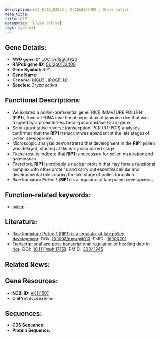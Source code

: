 ```yaml
---
description: LOC_Os12g03822 ; Os12g0132400 ; Oryza sativa
meta_title:
title: RIP1
categories: [Oryza sativa]
tags: [pollen]
---
```


## Gene Details:
- **MSU gene ID:** [LOC_Os12g03822](http://rice.uga.edu/cgi-bin/ORF_infopage.cgi?orf=LOC_Os12g03822)  
- **RAPdb gene ID:** [Os12g0132400](https://rapdb.dna.affrc.go.jp/locus/?name=Os12g0132400)  
- **Gene Symbol:** RIP1
- **Gene Name:**
- **Genome:**  [MSU7](http://rice.uga.edu/)&nbsp;,&nbsp;[IRGSP-1.0](https://rapdb.dna.affrc.go.jp/download/irgsp1.html)
- **Species:** *Oryza sativa*

## Functional Descriptions:
   - We isolated a pollen-preferential gene, RICE IMMATURE POLLEN 1 (**RIP1**), from a T-DNA insertional population of japonica rice that was trapped by a promoterless beta-glucuronidase (GUS) gene.
   - Semi-quantitative reverse transcription-PCR (RT-PCR) analyses confirmed that the **RIP1** transcript was abundant at the late stages of pollen development.
   - Microscopic analysis demonstrated that development in the **RIP1** pollen was delayed, starting at the early vacuolated stage.
   - These results indicate that **RIP1** is necessary for pollen maturation and germination.
   - Therefore, **RIP1** is probably a nuclear protein that may form a functional complex with other proteins and carry out essential cellular and developmental roles during the late stage of pollen formation.
   - Rice Immature Pollen 1 (**RIP1**) is a regulator of late pollen development.

## Function-related keywords:
   - [pollen](/tags/pollen/)

## Literature:
   - [Rice Immature Pollen 1 (RIP1) is a regulator of late pollen development](https://www.doi.org/10.1093/pcp/pcl013)&nbsp;&nbsp;DOI:&nbsp;&nbsp;[10.1093/pcp/pcl013](https://www.doi.org/10.1093/pcp/pcl013)&nbsp;&nbsp;PMID:&nbsp;&nbsp;[16990291](https://pubmed.ncbi.nlm.nih.gov/16990291/)
   - [Transcriptional and post-transcriptional regulation of heading date in rice](https://www.doi.org/10.1111/nph.17158)&nbsp;&nbsp;DOI:&nbsp;&nbsp;[10.1111/nph.17158](https://www.doi.org/10.1111/nph.17158)&nbsp;&nbsp;PMID:&nbsp;&nbsp;[33341945](https://pubmed.ncbi.nlm.nih.gov/33341945/)

## Related News:

## Gene Resources:
- **NCBI ID:**  [AK111507](http://www.ncbi.nlm.nih.gov/nuccore/AK111507)
- **UniProt accessions:** [](https://www.uniprot.org/uniprotkb//entry)

## Sequences:
- **CDS Sequence:**
- **Protein Sequence:**
